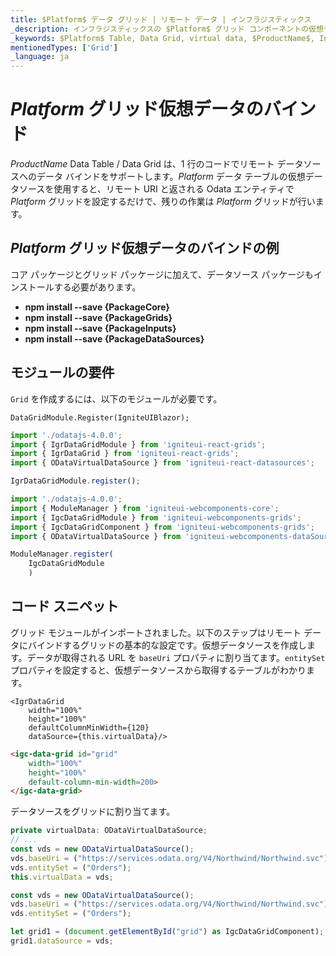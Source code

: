 ```yaml
---
title: $Platform$ データ グリッド | リモート データ | インフラジスティックス
_description: インフラジスティックスの $Platform$ グリッド コンポーネントの仮想データソースを使用してリモート データをバインドします。$ProductName$ テーブル チュートリアルを是非お試しください!
_keywords: $Platform$ Table, Data Grid, virtual data, $ProductName$, Infragistics, data binding, $Platform$ テーブル, データ グリッド, 仮想データ, データ バインディング, インフラジスティックス
mentionedTypes: ['Grid']
_language: ja
---
```

# $Platform$ グリッド仮想データのバインド

$ProductName$ Data Table / Data Grid は、1 行のコードでリモート データソースへのデータ バインドをサポートします。$Platform$ データ テーブルの仮想データソースを使用すると、リモート URI と返される Odata エンティティで $Platform$ グリッドを設定するだけで、残りの作業は $Platform$ グリッドが行います。

## $Platform$ グリッド仮想データのバインドの例


<code-view style="height: 600px"
           data-demos-base-url="{environment:demosBaseUrl}"
           iframe-src="{environment:demosBaseUrl}/grids/data-grid-binding-remote-data"
           alt="$Platform$ グリッド仮想データのバインドの例"
           github-src="grids/data-grid/binding-remote-data">
</code-view>

<div class="divider--half"></div>


<!-- Angular, React, WebComponents -->
コア パッケージとグリッド パッケージに加えて、データソース パッケージもインストールする必要があります。

- **npm install --save {PackageCore}**
- **npm install --save {PackageGrids}**
- **npm install --save {PackageInputs}**
- **npm install --save {PackageDataSources}**

<!-- end: Angular, React, WebComponents -->

## モジュールの要件

`Grid` を作成するには、以下のモジュールが必要です。

```razor
DataGridModule.Register(IgniteUIBlazor);
```

```ts
import './odatajs-4.0.0';
import { IgrDataGridModule } from 'igniteui-react-grids';
import { IgrDataGrid } from 'igniteui-react-grids';
import { ODataVirtualDataSource } from 'igniteui-react-datasources';

IgrDataGridModule.register();
```

```ts
import './odatajs-4.0.0';
import { ModuleManager } from 'igniteui-webcomponents-core';
import { IgcDataGridModule } from 'igniteui-webcomponents-grids';
import { IgcDataGridComponent } from 'igniteui-webcomponents-grids';
import { ODataVirtualDataSource } from 'igniteui-webcomponents-dataSource';

ModuleManager.register(
    IgcDataGridModule
    )

```

<div class="divider--half"></div>

## コード スニペット

グリッド モジュールがインポートされました。以下のステップはリモート データにバインドするグリッドの基本的な設定です。仮想データソースを作成します。データが取得される URL を `baseUri` プロパティに割り当てます。`entitySet` プロパティを設定すると、仮想データソースから取得するテーブルがわかります。

```tsx
<IgrDataGrid
    width="100%"
    height="100%"
    defaultColumnMinWidth={120}
    dataSource={this.virtualData}/>
```

```html
<igc-data-grid id="grid"
    width="100%"
    height="100%"
    default-column-min-width=200>
</igc-data-grid>
```

データソースをグリッドに割り当てます。

```ts
private virtualData: ODataVirtualDataSource;
// ...
const vds = new ODataVirtualDataSource();
vds.baseUri = ("https://services.odata.org/V4/Northwind/Northwind.svc");
vds.entitySet = ("Orders");
this.virtualData = vds;
```

```ts
const vds = new ODataVirtualDataSource();
vds.baseUri = ("https://services.odata.org/V4/Northwind/Northwind.svc");
vds.entitySet = ("Orders");

let grid1 = (document.getElementById("grid") as IgcDataGridComponent);
grid1.dataSource = vds;
```